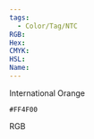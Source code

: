 ```yaml
---
tags:
  - Color/Tag/NTC
RGB:
Hex:
CMYK:
HSL:
Name:
---
```

International Orange
```palette
#FF4F00
```
RGB
